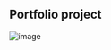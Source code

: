 ## Portfolio project

![image](https://github.com/praneetog/portfolio/assets/113696725/68266924-9ece-4f02-bf23-d21d36d7838f)
